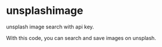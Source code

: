 # unsplashimage
unsplash image search with api key.

With this code, you can search and save images on unsplash.
